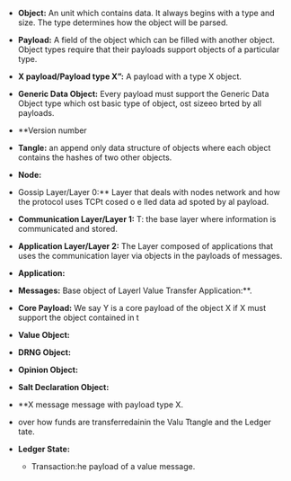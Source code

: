 


 - **Object:** An unit which contains data. It always begins with a type  and size. The type determines how the object will be parsed.
    
- **Payload:** A field of the object which can be filled with another object. Object types require that their payloads support objects of a particular type. 

- **X payload/Payload type X”:** A payload with a type X object.
    
- **Generic Data Object:** Every payload must support the Generic Data Object type which ost basic type of object, ost sizeeo brted by all payloads. 
    
- **Version number
    

 - **Tangle:** an append only data structure of objects where each object contains the hashes of two other objects.

- **Node:**
    
-   Gossip Layer/Layer 0:** Layer that deals with nodes network and how the protocol uses TCPt cosed o e lled  data ad spoted by al payload.
    
-   **Communication Layer/Layer 1:** T: the base layer where information is communicated and stored.
    

-   **Application Layer/Layer 2:** The Layer composed of applications that uses the communication layer via objects in the payloads of messages.
- **Application:**

-   **Messages:** Base object of Layerl Value Transfer Application:**.
    

- **Core Payload:** We say Y is a core payload of the object X if X must support the object contained in t 
-   **Value Object:**
    
-   **DRNG Object:**
    
-   **Opinion Object:**
    
-   **Salt Declaration Object:**
  

-  **X message message with payload type X.
    
-   over how funds are transferredainin the Valu Ttangle and the Ledger tate.

-  **Ledger State:**

    

    -   Transaction:he payload of a value message.
<!--stackedit_data:
eyJoaXN0b3J5IjpbLTI2ODU1MDUyNywtMTcyNTc3MjUwLDU0ND
kzNzY0MiwyMDkzMzk2MzMsMTI2NTU5Nzg0OCwyNDA0MTkzOSwx
MDQxMzk4NTkwXX0=
-->